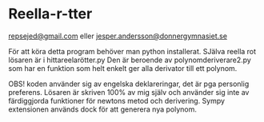 # Reella-r-tter
repsejed@gmail.com eller jesper.andersson@donnergymnasiet.se

För att köra detta program behöver man python installerat.
SJälva reella rot lösaren är i hittareelarötter.py 
Den är beroende av polynomderiverare2.py som har
en funktion som helt enkelt ger alla derivator till ett polynom.

OBS! koden använder sig av engelska deklareringar, det är pga personlig preferens.
Lösaren är skriven 100% av mig själv och använder sig inte av färdiggjorda funktioner 
för newtons metod och derivering.
Sympy extensionen används dock för att generera nya polynom.
